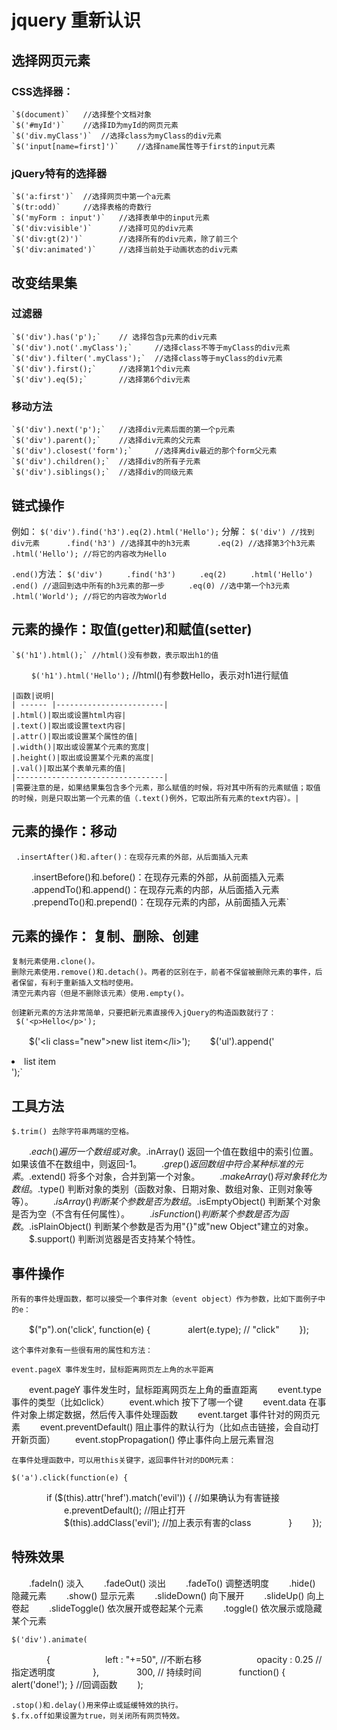 # jquery 重新认识

 ## 选择网页元素

  ### CSS选择器：

	`$(document)` 	//选择整个文档对象
	`$('#myId')`	//选择ID为myId的网页元素
	`$('div.myClass')`	//选择class为myClass的div元素
	`$('input[name=first]')`	//选择name属性等于first的input元素

  ### jQuery特有的选择器

	`$('a:first')`	//选择网页中第一个a元素
	`$(tr:odd)`		//选择表格的奇数行
	`$('myForm : input')`	//选择表单中的input元素
	`$('div:visible')`		//选择可见的div元素
	`$('div:gt(2)')`		//选择所有的div元素，除了前三个
	`$('div:animated')`		//选择当前处于动画状态的div元素

 ## 改变结果集

  ### 过滤器

	`$('div').has('p');` 	// 选择包含p元素的div元素
	`$('div').not('.myClass');`		//选择class不等于myClass的div元素
	`$('div').filter('.myClass');`	//选择class等于myClass的div元素
	`$('div').first();`		//选择第1个div元素
	`$('div').eq(5);` 		//选择第6个div元素
		
  ### 移动方法

	`$('div').next('p');`	//选择div元素后面的第一个p元素
	`$('div').parent();`	//选择div元素的父元素
	`$('div').closest('form');`		//选择离div最近的那个form父元素
	`$('div').children();`	//选择div的所有子元素
	`$('div').siblings();`	//选择div的同级元素

 ## 链式操作

例如：
	`$('div').find('h3').eq(2).html('Hello');`
分解：
	`$('div') //找到div元素
　　　.find('h3') //选择其中的h3元素
　　　.eq(2) //选择第3个h3元素
　　　.html('Hello'); //将它的内容改为Hello`	

`.end()`方法：
	`$('div')
　　 .find('h3')
　　 .eq(2)
　　 .html('Hello')
　　 .end() //退回到选中所有的h3元素的那一步
　　 .eq(0) //选中第一个h3元素
　　 .html('World'); //将它的内容改为World`
 ## 元素的操作：取值(getter)和赋值(setter)
			
    `$('h1').html();` //html()没有参数，表示取出h1的值
　　 `$('h1').html('Hello');` //html()有参数Hello，表示对h1进行赋值
	
	|函数|说明|
	| ------ |------------------------|
	|.html()|取出或设置html内容|
	|.text()|取出或设置text内容|
	|.attr()|取出或设置某个属性的值|
	|.width()|取出或设置某个元素的宽度|
	|.height()|取出或设置某个元素的高度|
	|.val()|取出某个表单元素的值|
	|---------------------------------|	
	|需要注意的是，如果结果集包含多个元素，那么赋值的时候，将对其中所有的元素赋值；取值的时候，则是只取出第一个元素的值（.text()例外，它取出所有元素的text内容）。|

 ## 元素的操作：移动

     .insertAfter()和.after()：在现存元素的外部，从后面插入元素
　　 .insertBefore()和.before()：在现存元素的外部，从前面插入元素
　　 .appendTo()和.append()：在现存元素的内部，从后面插入元素
　　 .prependTo()和.prepend()：在现存元素的内部，从前面插入元素`

 ## 元素的操作： 复制、删除、创建

	复制元素使用.clone()。
	删除元素使用.remove()和.detach()。两者的区别在于，前者不保留被删除元素的事件，后者保留，有利于重新插入文档时使用。
	清空元素内容（但是不删除该元素）使用.empty()。

	创建新元素的方法非常简单，只要把新元素直接传入jQuery的构造函数就行了：
     $('<p>Hello</p>');
 　　$('<li class="new">new list item</li>');
 　　$('ul').append('<li>list item</li>');`


 ## 工具方法

    $.trim() 去除字符串两端的空格。
　　$.each() 遍历一个数组或对象。
　　$.inArray() 返回一个值在数组中的索引位置。如果该值不在数组中，则返回-1。
　　$.grep() 返回数组中符合某种标准的元素。
　　$.extend() 将多个对象，合并到第一个对象。
　　$.makeArray() 将对象转化为数组。
　　$.type() 判断对象的类别（函数对象、日期对象、数组对象、正则对象等等）。
　　$.isArray() 判断某个参数是否为数组。
　　$.isEmptyObject() 判断某个对象是否为空（不含有任何属性）。
　　$.isFunction() 判断某个参数是否为函数。
　　$.isPlainObject() 判断某个参数是否为用"{}"或"new Object"建立的对象。
　　$.support() 判断浏览器是否支持某个特性。

 ## 事件操作
	所有的事件处理函数，都可以接受一个事件对象（event object）作为参数，比如下面例子中的e：

　　$("p").on('click', function(e) {
　　　　alert(e.type); // "click"
　　});

	这个事件对象有一些很有用的属性和方法：

	event.pageX 事件发生时，鼠标距离网页左上角的水平距离
　　event.pageY 事件发生时，鼠标距离网页左上角的垂直距离
　　event.type 事件的类型（比如click）
　　event.which 按下了哪一个键
　　event.data 在事件对象上绑定数据，然后传入事件处理函数
　　event.target 事件针对的网页元素
　　event.preventDefault() 阻止事件的默认行为（比如点击链接，会自动打开新页面）
　　event.stopPropagation() 停止事件向上层元素冒泡

	在事件处理函数中，可以用this关键字，返回事件针对的DOM元素：

	$('a').click(function(e) {

　　　　if ($(this).attr('href').match('evil')) { //如果确认为有害链接
　　　　　　e.preventDefault(); //阻止打开
　　　　　　$(this).addClass('evil'); //加上表示有害的class
　　　　}
　　});		


## 特殊效果

　　.fadeIn() 淡入
　　.fadeOut() 淡出
　　.fadeTo() 调整透明度
　　.hide() 隐藏元素
　　.show() 显示元素
　　.slideDown() 向下展开
　　.slideUp() 向上卷起
　　.slideToggle() 依次展开或卷起某个元素
　　.toggle() 依次展示或隐藏某个元素

	$('div').animate(
　　　　{
　　　　　　left : "+=50", //不断右移
　　　　　　opacity : 0.25 //指定透明度
　　　　},
　　　　300, // 持续时间
　　　　function() { alert('done!'); } //回调函数
　　);

	.stop()和.delay()用来停止或延缓特效的执行。
	$.fx.off如果设置为true，则关闭所有网页特效。








